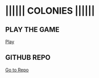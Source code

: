 # |||||| COLONIES ||||||


## PLAY THE GAME
[Play](https://mysterious-harbor-27383.herokuapp.com/)

## GITHUB REPO
[Go to Repo](https://github.com/mstharindu/colonies-game)
